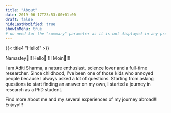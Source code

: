 ```yaml
---
title: "About"
date: 2019-06-17T23:53:00+01:00
draft: false
hideLastModified: true
showInMenu: true
# no need for the "summary" parameter as it is not displayed in any previews
---
```


{{< title4 "Hello!" >}}

Namastey🙏!! Hello👋 !!! Moin👋!!!

I am Aditi Sharma, a nature enthusiast, science lover and a full-time researcher. Since childhood, I've been one of those kids who annoyed people because I always asked a lot of questions. Starting from asking questions to start finding an answer on my own, I started a journey in research as a PhD student.

Find more about me and my several experiences of my journey abroad!!!
Enjoyy!!!

